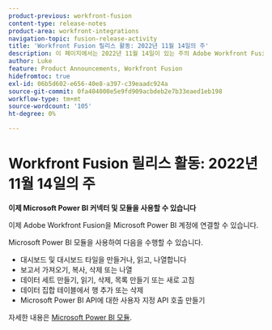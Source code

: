 ```yaml
---
product-previous: workfront-fusion
content-type: release-notes
product-area: workfront-integrations
navigation-topic: fusion-release-activity
title: 'Workfront Fusion 릴리스 활동: 2022년 11월 14일의 주'
description: 이 페이지에서는 2022년 11월 14일이 있는 주의 Adobe Workfront Fusion에서 향상된 기능을 모두 설명합니다.
author: Luke
feature: Product Announcements, Workfront Fusion
hidefromtoc: true
exl-id: 06b5d602-e656-40e8-a397-c39eaadc924a
source-git-commit: 0fa404000e5e9fd909acbdeb2e7b33eaed1eb198
workflow-type: tm+mt
source-wordcount: '105'
ht-degree: 0%

---
```


# Workfront Fusion 릴리스 활동: 2022년 11월 14일의 주

**이제 Microsoft Power BI 커넥터 및 모듈을 사용할 수 있습니다**

이제 Adobe Workfront Fusion을 Microsoft Power BI 계정에 연결할 수 있습니다.

Microsoft Power BI 모듈을 사용하여 다음을 수행할 수 있습니다.

* 대시보드 및 대시보드 타일을 만들거나, 읽고, 나열합니다
* 보고서 가져오기, 복사, 삭제 또는 나열
* 데이터 세트 만들기, 읽기, 삭제, 목록 만들기 또는 새로 고침
* 데이터 집합 테이블에서 행 추가 또는 삭제
* Microsoft Power BI API에 대한 사용자 지정 API 호출 만들기

자세한 내용은 [Microsoft Power BI 모듈](../../../workfront-fusion/apps-and-their-modules/powerbi-modules.md).
